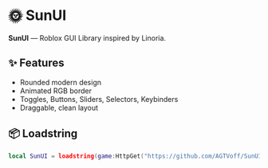 # 🌞 SunUI

**SunUI** — Roblox GUI Library inspired by Linoria.

## ✨ Features
- Rounded modern design
- Animated RGB border
- Toggles, Buttons, Sliders, Selectors, Keybinders
- Draggable, clean layout

## 📦 Loadstring
```lua
local SunUI = loadstring(game:HttpGet("https://github.com/AGTVoff/SunUI/releases/latest/download/main.lua"))()
